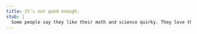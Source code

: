 ```yaml
---
title: It's not good enough.
stub: |
  Some people say they like their math and science quirky. They love them for all their flaws. Yet they are still flaws, and they drive people away.
---
```

